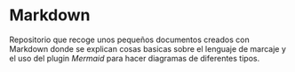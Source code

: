 # Markdown

Repositorio que recoge unos pequeños documentos creados con Markdown donde se explican cosas basicas sobre el lenguaje de marcaje y el uso del plugin *Mermaid* para hacer diagramas de diferentes tipos. 
